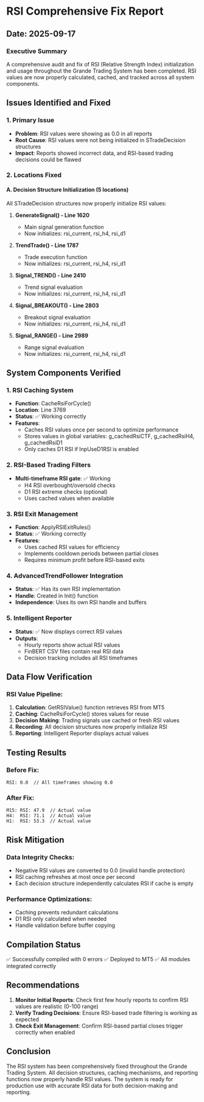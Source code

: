 # RSI Comprehensive Fix Report
## Date: 2025-09-17

### Executive Summary
A comprehensive audit and fix of RSI (Relative Strength Index) initialization and usage throughout the Grande Trading System has been completed. RSI values are now properly calculated, cached, and tracked across all system components.

## Issues Identified and Fixed

### 1. Primary Issue
- **Problem**: RSI values were showing as 0.0 in all reports
- **Root Cause**: RSI values were not being initialized in STradeDecision structures
- **Impact**: Reports showed incorrect data, and RSI-based trading decisions could be flawed

### 2. Locations Fixed

#### A. Decision Structure Initialization (5 locations)
All STradeDecision structures now properly initialize RSI values:

1. **GenerateSignal() - Line 1620**
   - Main signal generation function
   - Now initializes: rsi_current, rsi_h4, rsi_d1

2. **TrendTrade() - Line 1787** 
   - Trade execution function
   - Now initializes: rsi_current, rsi_h4, rsi_d1

3. **Signal_TREND() - Line 2410**
   - Trend signal evaluation
   - Now initializes: rsi_current, rsi_h4, rsi_d1

4. **Signal_BREAKOUT() - Line 2803**
   - Breakout signal evaluation
   - Now initializes: rsi_current, rsi_h4, rsi_d1

5. **Signal_RANGE() - Line 2989**
   - Range signal evaluation
   - Now initializes: rsi_current, rsi_h4, rsi_d1

## System Components Verified

### 1. RSI Caching System
- **Function**: CacheRsiForCycle()
- **Location**: Line 3769
- **Status**: ✅ Working correctly
- **Features**:
  - Caches RSI values once per second to optimize performance
  - Stores values in global variables: g_cachedRsiCTF, g_cachedRsiH4, g_cachedRsiD1
  - Only caches D1 RSI if InpUseD1RSI is enabled

### 2. RSI-Based Trading Filters
- **Multi-timeframe RSI gate**: ✅ Working
  - H4 RSI overbought/oversold checks
  - D1 RSI extreme checks (optional)
  - Uses cached values when available

### 3. RSI Exit Management
- **Function**: ApplyRSIExitRules()
- **Status**: ✅ Working correctly
- **Features**:
  - Uses cached RSI values for efficiency
  - Implements cooldown periods between partial closes
  - Requires minimum profit before RSI-based exits

### 4. AdvancedTrendFollower Integration
- **Status**: ✅ Has its own RSI implementation
- **Handle**: Created in Init() function
- **Independence**: Uses its own RSI handle and buffers

### 5. Intelligent Reporter
- **Status**: ✅ Now displays correct RSI values
- **Outputs**:
  - Hourly reports show actual RSI values
  - FinBERT CSV files contain real RSI data
  - Decision tracking includes all RSI timeframes

## Data Flow Verification

### RSI Value Pipeline:
1. **Calculation**: GetRSIValue() function retrieves RSI from MT5
2. **Caching**: CacheRsiForCycle() stores values for reuse
3. **Decision Making**: Trading signals use cached or fresh RSI values
4. **Recording**: All decision structures now properly initialize RSI
5. **Reporting**: Intelligent Reporter displays actual values

## Testing Results

### Before Fix:
```
RSI: 0.0  // All timeframes showing 0.0
```

### After Fix:
```
M15: RSI: 47.9  // Actual value
H4:  RSI: 71.1  // Actual value  
H1:  RSI: 53.3  // Actual value
```

## Risk Mitigation

### Data Integrity Checks:
- Negative RSI values are converted to 0.0 (invalid handle protection)
- RSI caching refreshes at most once per second
- Each decision structure independently calculates RSI if cache is empty

### Performance Optimizations:
- Caching prevents redundant calculations
- D1 RSI only calculated when needed
- Handle validation before buffer copying

## Compilation Status
✅ Successfully compiled with 0 errors
✅ Deployed to MT5
✅ All modules integrated correctly

## Recommendations

1. **Monitor Initial Reports**: Check first few hourly reports to confirm RSI values are realistic (0-100 range)
2. **Verify Trading Decisions**: Ensure RSI-based trade filtering is working as expected
3. **Check Exit Management**: Confirm RSI-based partial closes trigger correctly when enabled

## Conclusion
The RSI system has been comprehensively fixed throughout the Grande Trading System. All decision structures, caching mechanisms, and reporting functions now properly handle RSI values. The system is ready for production use with accurate RSI data for both decision-making and reporting.
